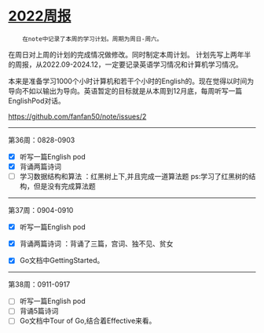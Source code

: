 # [2022周报](https://github.com/fanfan50/blog/issues/2)

        在note中记录了本周的学习计划。周期为周日-周六。
在周日对上周的计划的完成情况做修改。同时制定本周计划。
计划先写上两年半的周报，从2022.09-2024.12，一定要记录英语学习情况和计算机学习情况。

本来是准备学习1000个小时计算机和若干个小时的English的。现在觉得以时间为导向不如以输出为导向。英语暂定的目标就是从本周到12月底，每周听写一篇EnglishPod对话。

https://github.com/fanfan50/note/issues/2

---

第36周：0828-0903
- [x] 听写一篇English pod 
- [x] 背诵两篇诗词
- [ ] 学习数据结构和算法 ：红黑树上下,并且完成一道算法题
ps:学习了红黑树的结构，但是没有完成算法题

---

第37周：0904-0910
 

- [x] 听写一篇English pod
- [x] 背诵两篇诗词 ：背诵了三篇，宫词、独不见、贫女
- [x] Go文档中GettingStarted。
 
 

---

第38周：0911-0917
- [ ] 听写一篇English pod
- [ ] 背诵5篇诗词 
- [ ] Go文档中Tour of Go,结合着Effective来看。